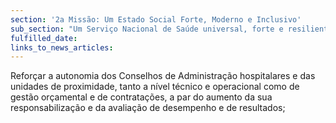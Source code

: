 ```yaml
---
section: '2a Missão: Um Estado Social Forte, Moderno e Inclusivo'
sub_section: "Um Serviço Nacional de Saúde universal, forte e resiliente"
fulfilled_date:
links_to_news_articles:
---
```


Reforçar a autonomia dos Conselhos de Administração hospitalares e das unidades de proximidade, tanto a nível técnico e operacional como de gestão orçamental e de contratações, a par do aumento da sua responsabilização e da avaliação de desempenho e de resultados;